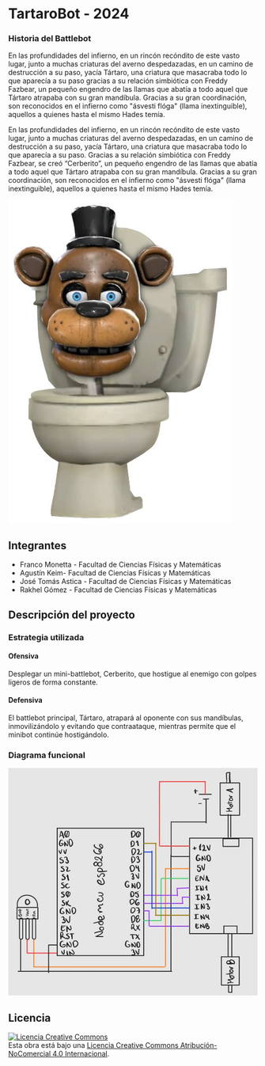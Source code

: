 # TartaroBot - 2024


### Historia del Battlebot
En las profundidades del infierno, en un rincón recóndito de este vasto lugar, junto a muchas criaturas del averno despedazadas, en un camino de destrucción a su paso, yacía Tártaro, una criatura que masacraba todo lo que aparecía a su paso gracias a su relación simbiótica con Freddy Fazbear, un pequeño engendro de las llamas que abatía a todo aquel que Tártaro atrapaba con su gran mandíbula. Gracias a su gran coordinación, son reconocidos en el infierno como "ásvesti flóga" (llama inextinguible), aquellos a quienes hasta el mismo Hades temía.


En las profundidades del infierno, en un rincón recóndito de este vasto lugar, junto a muchas criaturas del averno despedazadas, en un camino de destrucción a su paso, yacía Tártaro, una criatura que masacraba todo lo que aparecía a su paso. Gracias a su relación simbiótica con Freddy Fazbear, se creó “Cerberito”, un pequeño engendro de las llamas que abatía a todo aquel que Tártaro atrapaba con su gran mandíbula. Gracias a su gran coordinación, son reconocidos en el infierno como "ásvesti flóga" (llama inextinguible), aquellos a quienes hasta el mismo Hades temía.



![Robot](/Multimedia/skibirobot2.jpeg)


## Integrantes
- Franco Monetta - Facultad de Ciencias Físicas y Matemáticas 
- Agustín Keim- Facultad de Ciencias Físicas y Matemáticas
- José Tomás Astica - Facultad de Ciencias Físicas y Matemáticas
- Rakhel Gómez - Facultad de Ciencias Físicas y Matemáticas


## Descripción del proyecto
  
### Estrategia utilizada
  
#### Ofensiva
Desplegar un mini-battlebot, Cerberito, que hostigue al enemigo con golpes ligeros de forma constante.

#### Defensiva
El battlebot principal, Tártaro, atrapará al oponente con sus mandíbulas, inmovilizándolo y evitando que contraataque, mientras permite que el minibot continúe hostigándolo.

### Diagrama funcional
![Robot](/Diagrama/diagramatartarito.jpeg)
## Licencia
<a rel="license" href="http://creativecommons.org/licenses/by-nc/4.0/"><img alt="Licencia Creative Commons" style="border-width:0" src="https://i.creativecommons.org/l/by-nc/4.0/88x31.png" /></a><br />Esta obra está bajo una <a rel="license" href="http://creativecommons.org/licenses/by-nc/4.0/">Licencia Creative Commons Atribución-NoComercial 4.0 Internacional</a>.

